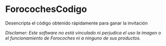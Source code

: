 # ForocochesCodigo
Desencripta el código obtenido rápidamente para ganar la invitación

*Disclamer: Este software no está vinculado ni perjudica el uso la imagen o el funcionamiento de Forocoches ni a ninguno de sus productos.*
